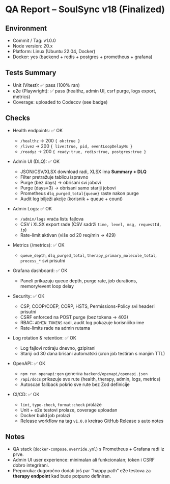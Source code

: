 # QA Report – SoulSync v18 (Finalized)

## Environment
- Commit / Tag: v1.0.0
- Node version: 20.x
- Platform: Linux (Ubuntu 22.04, Docker)
- Docker: yes (backend + redis + postgres + prometheus + grafana)

## Tests Summary
- Unit (Vitest): ✅ pass (100% ran)
- e2e (Playwright): ✅ pass (healthz, admin UI, csrf purge, logs export, metrics)
- Coverage: uploaded to Codecov (see badge)

## Checks
- Health endpoints: ✅ OK  
  - `/healthz` → 200 `{ ok:true }`  
  - `/livez` → 200 `{ live:true, pid, eventLoopDelayMs }`  
  - `/readyz` → 200 `{ ready:true, redis:true, postgres:true }`

- Admin UI (DLQ): ✅ OK  
  - JSON/CSV/XLSX download radi, XLSX ima **Summary + DLQ**  
  - Filter pretražuje tablicu ispravno  
  - Purge (bez days) → obrisani svi jobovi  
  - Purge (days=3) → obrisani samo stariji jobovi  
  - Prometheus `dlq_purged_total{queue}` raste nakon purge  
  - Audit log bilježi akcije (korisnik + queue + count)

- Admin Logs: ✅ OK  
  - `/admin/logs` vraća listu fajlova  
  - CSV i XLSX export rade (CSV sadrži `time, level, msg, requestId, ip`)  
  - Rate-limit aktivan (više od 20 req/min → 429)

- Metrics (/metrics): ✅ OK  
  - `queue_depth`, `dlq_purged_total`, `therapy_primary_molecule_total`, `process_*` svi prisutni

- Grafana dashboard: ✅ OK  
  - Paneli prikazuju queue depth, purge rate, job durations, memory/event loop delay

- Security: ✅ OK  
  - CSP, COOP/COEP, CORP, HSTS, Permissions-Policy svi headeri prisutni  
  - CSRF enforced na POST purge (bez tokena → 403)  
  - RBAC: `ADMIN_TOKENS` radi, audit log pokazuje korisničko ime  
  - Rate-limits rade na admin rutama

- Log rotation & retention: ✅ OK  
  - Log fajlovi rotiraju dnevno, gzipirani  
  - Stariji od 30 dana brisani automatski (cron job testiran s manjim TTL)

- OpenAPI: ✅ OK  
  - `npm run openapi:gen` generira `backend/openapi/openapi.json`  
  - `/api/docs` prikazuje sve rute (health, therapy, admin, logs, metrics)  
  - Autoscan fallback pokrio sve rute bez Zod definicije

- CI/CD: ✅ OK  
  - `lint`, `type-check`, `format:check` prolaze  
  - Unit + e2e testovi prolaze, coverage uploadan  
  - Docker build job prolazi  
  - Release workflow na tag `v1.0.0` kreirao GitHub Release s auto notes

## Notes
- QA stack (`docker-compose.override.yml`) s Prometheus + Grafana radi iz prve.  
- Admin UI user experience: minimalan ali funkcionalan; token i CSRF dobro integrirani.  
- Preporuka: dugoročno dodati još par “happy path” e2e testova za **therapy endpoint** kad bude potpuno definiran.
